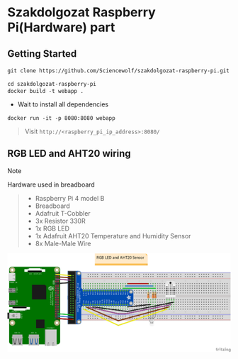 # Szakdolgozat Raspberry Pi(Hardware) part

## Getting Started

```shell
git clone https://github.com/Sciencewolf/szakdolgozat-raspberry-pi.git
```

```shell
cd szakdolgozat-raspberry-pi
docker build -t webapp .
```

- Wait to install all dependencies

```shell
docker run -it -p 8080:8080 webapp
```

> Visit ```http://<raspberry_pi_ip_address>:8080/```

## RGB LED and AHT20 wiring

> [!NOTE]
> Hardware used in breadboard

> - Raspberry Pi 4 model B
> - Breadboard
> - Adafruit T-Cobbler
> - 3x Resistor 330R
> - 1x RGB LED 
> - 1x Adafruit AHT20 Temperature and Humidity Sensor
> - 8x Male-Male Wire

<img src="sketches/rgb-led-aht20-temp-hum-sensor-wiring_image.png" alt="wiring" />
